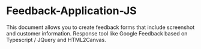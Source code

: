 # Feedback-Application-JS


This document allows you to create feedback forms that include screenshot and customer information.
Response tool like Google Feedback based on Typescript / JQuery and HTML2Canvas.
